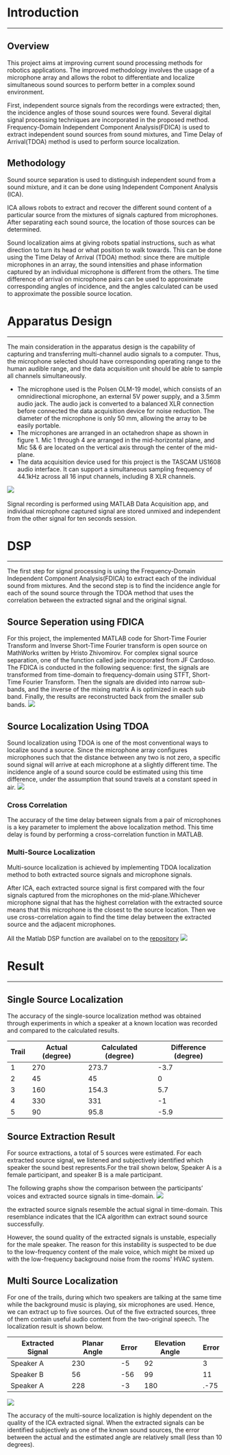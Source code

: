 # Introduction
---
## Overview
This project aims at improving current sound processing methods for robotics applications. The improved methodology involves the usage of a microphone array and allows the robot to differentiate and localize simultaneous sound sources to perform better in a complex sound environment.  

First, independent source signals from the recordings were extracted; then, the incidence angles of those sound sources were found. Several digital signal processing techniques are incorporated in the proposed method. Frequency-Domain Independent Component Analysis(FDICA) is used to extract independent sound sources from sound mixtures, and Time Delay of Arrival(TDOA) method is used to perform source localization. 

## Methodology
Sound source separation is used to distinguish independent sound from a sound mixture, and it can be done using Independent Component Analysis (ICA).  

ICA allows robots to extract and recover the different sound content of a particular source from the mixtures of signals captured from microphones. After separating each sound source, the location of those sources can be determined.  

Sound localization aims at giving robots spatial instructions, such as what direction to turn its head or what position to walk towards.  This can be done using the Time Delay of Arrival (TDOA) method: since there are multiple microphones in an array, the sound intensities and phase information captured by an individual microphone is different from the others. The time difference of arrival on microphone pairs can be used to approximate corresponding angles of incidence, and the angles calculated can be used to approximate the possible source location.

# Apparatus Design
---
The main consideration in the apparatus design is the capability of capturing and transferring multi-channel audio signals to a computer. Thus, the microphone selected should have corresponding operating range to the human audible range, and the data acquisition unit should be able to sample all channels simultaneously.  

* The microphone used is the Polsen OLM-19 model, which consists of an omnidirectional microphone, an external 5V power supply, and a 3.5mm audio jack. The audio jack is converted to a balanced XLR connection before connected the data acquisition device for noise reduction. The diameter of the microphone is only 50 mm, allowing the array to be easily portable.  
* The microphones are arranged in an octahedron shape as shown in figure 1. Mic 1 through 4 are arranged in the mid-horizontal plane, and Mic 5& 6 are located on the vertical axis through the center of the mid-plane.
* The data acquisition device used for this project is the TASCAM US1608 audio interface. It can support a simultaneous sampling frequency of 44.1kHz across all 16 input channels, including 8 XLR channels.  
<img src="pic/mic.PNG?raw=true"/>  
<br><br>  
Signal recording is performed using MATLAB Data Acquisition app, and individual microphone captured signal are stored unmixed and independent from the other signal for ten seconds session.

# DSP
---
The first step for signal processing is using the Frequency-Domain Independent Component Analysis(FDICA) to extract each of the individual sound from mixtures. And the second step is to find the incidence angle for each of the sound source through the TDOA method that uses the correlation between the extracted signal and the original signal.   

## Source Seperation using FDICA
For this project, the implemented MATLAB code for Short-Time Fourier Transform and Inverse Short-Time Fourier transform is open source on MathWorks written by Hristo Zhivomirov. For complex signal source separation, one of the function called jade incorporated from JF Cardoso. 
The FDICA is conducted in the following sequence: first, the signals are transformed from time-domain to frequency-domain using STFT, Short-Time Fourier Transform. Then the signals are divided into narrow sub-bands, and the inverse of the mixing matrix A is optimized in each sub band. Finally, the results are reconstructed back from the smaller sub bands.
<img src="pic/ica.PNG?raw=true"/>

## Source Localization Using TDOA
Sound localization using TDOA is one of the most conventional ways to localize sound a source. Since the microphone array configures microphones such that the distance between any two is not zero, a specific sound signal will arrive at each microphone at a slightly different time. The incidence angle of a sound source could be estimated using this time difference, under the assumption that sound travels at a constant speed in air. 
<img src="pic/tdoa.PNG?raw=true"/>

### Cross Correlation
The accuracy of the time delay between signals from a pair of microphones is a key parameter to implement the above localization method. This time delay is found by performing a cross-correlation function in MATLAB.  
 
### Multi-Source Localization
Multi-source localization is achieved by implementing TDOA localization method to both extracted source signals and microphone signals.  

After ICA, each extracted source signal is first compared with the four signals captured from the microphones on the mid-plane.Whichever microphone signal that has the highest correlation with the extracted source means that this microphone is the closest to the source location. Then we use cross-correlation again to find the time delay between the extracted source and the adjacent microphones.  
 
All the Matlab DSP function are availabel on to the [repository](https://github.com/raymondminglee/Sound-Processing-for-Robitics/code) 
<img src="pic/dsp.png?raw=true"/>



# Result
---
## Single Source Localization 
The accuracy of the single-source localization method was obtained through experiments in which a speaker at a known location was recorded and compared to the calculated results.  

|Trail|Actual (degree)|Calculated (degree)|Difference (degree)| 
|-----|---------------|-------------------|-------------------|
| 1  |  270  |  273.7  |  -3.7  |
| 2  |  45  |  45  |  0   |
| 3  |  160  |  154.3  |  5.7  |
| 4  |  330  |  331  |  -1  |
| 5  | 90  | 95.8  |  -5.9  |


## Source Extraction Result
For source extractions, a total of 5 sources were estimated. For each extracted source signal, we listened and subjectively identified which speaker the sound best represents.For the trail shown below, Speaker A is a female participant, and speaker B is a male participant.  

The following graphs show the comparison between the participants’ voices and extracted source signals in time-domain.
<img src="pic/source.PNG?raw=true"/>

the extracted source signals resemble the actual signal in time-domain. This resemblance indicates that the ICA algorithm can extract sound source successfully. 

However, the sound quality of the extracted signals is unstable, especially for the male speaker. The reason for this instability is suspected to be due to the low-frequency content of the male voice, which might be mixed up with the low-frequency background noise from the rooms' HVAC system. 

## Multi Source Localization
For one of the trails, during which two speakers are talking at the same time while the background music is playing, six microphones are used. Hence, we can extract up to five sources. Out of the five extracted sources, three of them contain useful audio content from the two-original speech. The localization result is shown below.

|Extracted Signal|Planar Angle|Error|Elevation Angle|Error|
|---|---|---|---|---|
|Speaker A|	230|-5|	92|	3|
|Speaker B|	56|	-56|99|	11|
|Speaker A|	228|-3|	180|.-75|

<img src="pic/loc.PNG?raw=true"/>

The accuracy of the multi-source localization is highly dependent on the quality of the ICA extracted signal. When the extracted signals can be identified subjectively as one of the known sound sources, the error between the actual and the estimated angle are relatively small (less than 10 degrees). 
